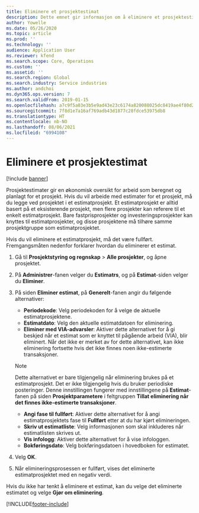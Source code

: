 ```yaml
---
title: Eliminere et prosjektestimat
description: Dette emnet gir informasjon om å eliminere et prosjektestimat etter at det er fullført.
author: Yowelle
ms.date: 05/26/2020
ms.topic: article
ms.prod: ''
ms.technology: ''
audience: Application User
ms.reviewer: kfend
ms.search.scope: Core, Operations
ms.custom: ''
ms.assetid: ''
ms.search.region: Global
ms.search.industry: Service industries
ms.author: andchoi
ms.dyn365.ops.version: 7
ms.search.validFrom: 2019-01-15
ms.openlocfilehash: a7c9f5a03e3b5e9ad43e23c6174a820088025dc8419ae4f80d247d69e80c8038
ms.sourcegitcommit: 7f8d1e7a16af769adb43d1877c28fdce53975db8
ms.translationtype: HT
ms.contentlocale: nb-NO
ms.lasthandoff: 08/06/2021
ms.locfileid: "6994108"
---
```

# <a name="eliminate-a-project-estimate"></a>Eliminere et prosjektestimat

[!include [banner](../includes/banner.md)]

Prosjektestimater gir en økonomisk oversikt for arbeid som beregnet og planlagt for et prosjekt. Hvis du vil arbeide med estimater for et prosjekt, må du legge ved prosjektet i et estimatprosjekt. Et estimatprosjekt er alltid basert på et eksisterende prosjekt, men flere prosjekter kan referere til et enkelt estimatprosjekt. Bare fastprisprosjekter og investeringsprosjekter kan knyttes til estimatprosjekter, og disse prosjektene må tilhøre samme prosjektgruppe som estimatprosjektet.

Hvis du vil eliminere et estimatprosjekt, må det være fullført. Fremgangsmåten nedenfor forklarer hvordan du eliminerer et estimat.

1. Gå til **Prosjektstyring og regnskap** > **Alle prosjekter**, og åpne prosjektet. 
2. På **Administrer**-fanen velger du **Estimatrs**, og på **Estimat**-siden velger du **Eliminer**.
3. På siden **Eliminer estimat**, på **Generelt**-fanen angir du følgende alternativer:

   - **Periodekode**: Velg periodekoden for å velge de aktuelle estimatprosjektene. 
   - **Estimatdato**: Velg den aktuelle estimatdatoen for eliminering.
   - **Eliminer med VIA-advarsler**: Aktiver dette alternativet for å gi beskjed når et estimat som er knyttet til pågående arbeid (VIA), blir eliminert. Når det ikke er merket av for dette alternativet, kan ikke eliminering fortsette hvis det ikke finnes noen ikke-estimerte transaksjoner. 
   > [!NOTE]
   > Dette alternativet er bare tilgjengelig når eliminering brukes på et estimatprosjekt. Det er ikke tilgjengelig hvis du bruker periodiske posteringer. Denne innstillingen fungerer med innstillingene på **Estimat**-fanen på siden **Prosjektparametere** i feltgruppen **Tillat eliminering når det finnes ikke-estimerte transaksjoner**.
   - **Angi fase til fullført**: Aktiver dette alternativet for å angi estimatprosjektets fase til **Fullført** etter at du har kjørt elimineringen.
   - **Skriv ut estimatliste**: Velg informasjonen som skal inkluderes når estimatlisten skrives ut.
   - **Vis infologg**: Aktiver dette alternativet for å vise infologgen.
   - **Bokføringsdato**: Velg bokføringsdatoen i hovedboken for estimatet.

4.  Velg **OK**.
5. Når elimineringsprosessen er fullført, vises det eliminerte estimatprosjektet med en negativ verdi. 

Hvis du ikke har tenkt å eliminere et estimat, kan du velge det eliminerte estimatet og velge **Gjør om eliminering**.   


[!INCLUDE[footer-include](../includes/footer-banner.md)]